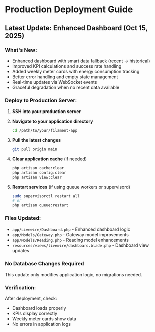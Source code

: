 # Production Deployment Guide

## Latest Update: Enhanced Dashboard (Oct 15, 2025)

### What's New:
- Enhanced dashboard with smart data fallback (recent → historical)
- Improved KPI calculations and success rate handling  
- Added weekly meter cards with energy consumption tracking
- Better error handling and empty state management
- Real-time updates via WebSocket events
- Graceful degradation when no recent data available

### Deploy to Production Server:

1. **SSH into your production server**
2. **Navigate to your application directory**
   ```bash
   cd /path/to/your/filament-app
   ```

3. **Pull the latest changes**
   ```bash
   git pull origin main
   ```

4. **Clear application cache** (if needed)
   ```bash
   php artisan cache:clear
   php artisan config:clear
   php artisan view:clear
   ```

5. **Restart services** (if using queue workers or supervisord)
   ```bash
   sudo supervisorctl restart all
   # or
   php artisan queue:restart
   ```

### Files Updated:
- `app/Livewire/Dashboard.php` - Enhanced dashboard logic
- `app/Models/Gateway.php` - Gateway model improvements
- `app/Models/Reading.php` - Reading model enhancements  
- `resources/views/livewire/dashboard.blade.php` - Dashboard view updates

### No Database Changes Required
This update only modifies application logic, no migrations needed.

### Verification:
After deployment, check:
- Dashboard loads properly
- KPIs display correctly
- Weekly meter cards show data
- No errors in application logs